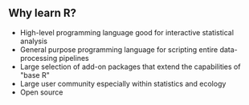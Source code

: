 ---
---

## Why learn R?

- High-level programming language good for interactive statistical analysis
- General purpose programming language for scripting entire data-processing pipelines
- Large selection of add-on packages that extend the capabilities of "base R"
- Large user community especially within statistics and ecology
- Open source
